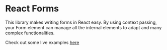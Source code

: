 # React Forms

This library makes writing forms in React easy.
By using context passing, your Form element can manage all
the internal elements to adapt and many complex functionalities.

Check out some live examples [here](https://hammerandchisel.github.io/react-forms/example/)
